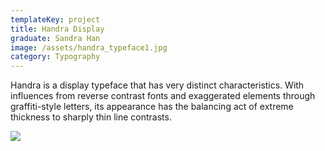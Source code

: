 ```yaml
---
templateKey: project
title: Handra Display
graduate: Sandra Han
image: /assets/handra_typeface1.jpg
category: Typography
---
```

Handra is a display typeface that has very distinct characteristics. With influences from reverse contrast fonts and exaggerated elements through graffiti-style letters, its appearance has the balancing act of extreme thickness to sharply thin line contrasts.

![](/assets/handra_typeface2.jpg)

